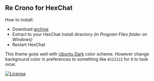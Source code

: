 ## Re Crono for HexChat



How to install:

* Download [archive](https://github.com/xPaw/Re-Crono-HexChat/archive/master.zip)
* Extract to your HexChat install directory *(in Program Files folder on Windows)*
* Restart HexChat

This theme goes well with [Ubuntu Dark](https://hexchat.github.io/themes.html) color scheme.
However change background color in preferences to something like `#222222` for it to look nicer.

 [![License](https://i.creativecommons.org/l/by-nc-sa/3.0/88x31.png)](https://i.creativecommons.org/l/by-nc-sa/3.0/88x31.png)